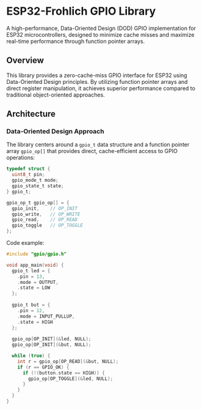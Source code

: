 # ESP32-Frohlich GPIO Library

A high-performance, Data-Oriented Design (DOD) GPIO implementation for ESP32 microcontrollers, designed to minimize cache misses and maximize real-time performance through function pointer arrays.

## Overview

This library provides a zero-cache-miss GPIO interface for ESP32 using Data-Oriented Design principles. By utilizing function pointer arrays and direct register manipulation, it achieves superior performance compared to traditional object-oriented approaches.

## Architecture

### Data-Oriented Design Approach

The library centers around a `gpio_t` data structure and a function pointer array `gpio_op[]` that provides direct, cache-efficient access to GPIO operations:

```c
typedef struct {
  uint8_t pin;
  gpio_mode_t mode;
  gpio_state_t state;
} gpio_t;

gpio_op_t gpio_op[] = {
  gpio_init,    // OP_INIT
  gpio_write,   // OP_WRITE  
  gpio_read,    // OP_READ
  gpio_toggle   // OP_TOGGLE
};

```

Code example:
```c
#include "gpio/gpio.h"

void app_main(void) {
  gpio_t led = {
    .pin = 13,
    .mode = OUTPUT,
    .state = LOW
  };
  
  gpio_t but = {
    .pin = 12,
    .mode = INPUT_PULLUP,
    .state = HIGH
  };
  
  gpio_op[OP_INIT](&led, NULL);
  gpio_op[OP_INIT](&but, NULL);

  while (true) {
    int r = gpio_op[OP_READ](&but, NULL);
    if (r == GPIO_OK) {
      if (!(button.state == HIGH)) {
        gpio_op[OP_TOGGLE](&led, NULL);
      }
    }
  }
}
```
